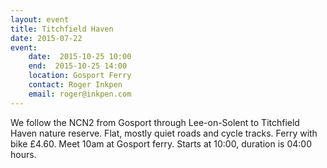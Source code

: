 ```yaml
---
layout: event
title: Titchfield Haven
date: 2015-07-22
event:
    date:  2015-10-25 10:00
    end:  2015-10-25 14:00
    location: Gosport Ferry
    contact: Roger Inkpen
    email: roger@inkpen.com
---
```


We follow the NCN2 from Gosport through Lee-on-Solent to Titchfield Haven nature reserve.  Flat, mostly quiet roads and cycle tracks.  Ferry with bike £4.60.  Meet 10am at Gosport ferry.
Starts at 10:00, duration is 04:00 hours.
